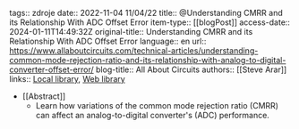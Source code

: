 tags:: zdroje
date:: 2022-11-04 11/04/22
title:: @Understanding CMRR and its Relationship With ADC Offset Error
item-type:: [[blogPost]]
access-date:: 2024-01-11T14:49:32Z
original-title:: Understanding CMRR and its Relationship With ADC Offset Error
language:: en
url:: https://www.allaboutcircuits.com/technical-articles/understanding-common-mode-rejection-ratio-and-its-relationship-with-analog-to-digital-converter-offset-error/
blog-title:: All About Circuits
authors:: [[Steve Arar]]
links:: [Local library](zotero://select/library/items/BQS23NUV), [Web library](https://www.zotero.org/users/13359305/items/BQS23NUV)

- [[Abstract]]
	- Learn how variations of the common mode rejection ratio (CMRR) can affect an analog-to-digital converter's (ADC) performance.